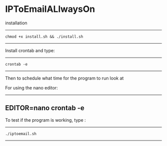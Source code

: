 # IPToEmailALlwaysOn



installation 


------------------
    chmod +x install.sh && ./install.sh
-----------------


Install crontab and type:


------------------
    crontab -e
-----------------

Then to schedule what time for the program to run look at 

For using the nano editor:





------------------

EDITOR=nano crontab -e
-----------------








To test if the program is working, type :


------------------
    ./iptoemail.sh
-----------------



